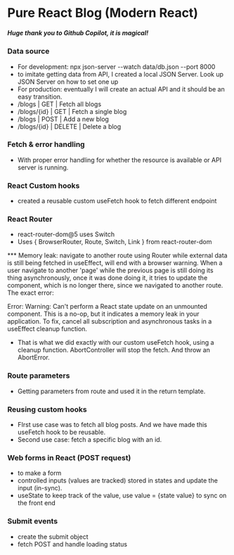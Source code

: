 # Pure React Blog (Modern React)

##### Huge thank you to Github Copilot, it is magical!

### Data source

- For development: npx json-server --watch data/db.json --port 8000
- to imitate getting data from API, I created a local JSON Server. Look up JSON Server on how to set one up
- For production: eventually I will create an actual API and it should be an easy transition.
- /blogs | GET | Fetch all blogs
- /blogs/{id} | GET | Fetch a single blog
- /blogs | POST | Add a new blog
- /blogs/{id} | DELETE | Delete a blog

### Fetch & error handling

- With proper error handling for whether the resource is available or API server is running.

### React Custom hooks

- created a reusable custom useFetch hook to fetch different endpoint

### React Router

- react-router-dom@5 uses Switch
- Uses { BrowserRouter, Route, Switch, Link } from react-router-dom

\*\*\* Memory leak: navigate to another route using Router while external data is still being fetched in useEffect, will end with a browser warning. When a user navigate to another 'page' while the previous page is still doing its thing asynchronously, once it was done doing it, it tries to update the component, which is no longer there, since we navigated to another route. The exact error:

Error: Warning: Can't perform a React state update on an unmounted component. This is a no-op, but it indicates a memory leak in your application. To fix, cancel all subscription and asynchronous tasks in a useEffect cleanup function.

- That is what we did exactly with our custom useFetch hook, using a cleanup function. AbortController will stop the fetch. And throw an AbortError.

### Route parameters

- Getting parameters from route and used it in the return template.

### Reusing custom hooks

- FIrst use case was to fetch all blog posts. And we have made this useFetch hook to be reusable.
- Second use case: fetch a specific blog with an id.

### Web forms in React (POST request)

- to make a form
- controlled inputs (values are tracked) stored in states and update the input (in-sync).
- useState to keep track of the value, use value = {state value} to sync on the front end

### Submit events

- create the submit object
- fetch POST and handle loading status
